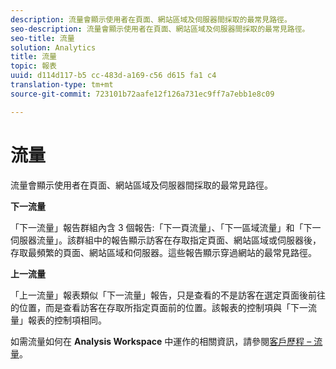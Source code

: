 ```yaml
---
description: 流量會顯示使用者在頁面、網站區域及伺服器間採取的最常見路徑。
seo-description: 流量會顯示使用者在頁面、網站區域及伺服器間採取的最常見路徑。
seo-title: 流量
solution: Analytics
title: 流量
topic: 報表
uuid: d114d117-b5 cc-483d-a169-c56 d615 fa1 c4
translation-type: tm+mt
source-git-commit: 723101b72aafe12f126a731ec9ff7a7ebb1e8c09

---
```



# 流量

流量會顯示使用者在頁面、網站區域及伺服器間採取的最常見路徑。

**下一流量**

「下一流量」報告群組內含 3 個報告:「下一頁流量」、「下一區域流量」和「下一伺服器流量」。該群組中的報告顯示訪客在存取指定頁面、網站區域或伺服器後，存取最頻繁的頁面、網站區域和伺服器。這些報告顯示穿過網站的最常見路徑。

**上一流量**

「上一流量」報表類似「下一流量」報告，只是查看的不是訪客在選定頁面後前往的位置，而是查看訪客在存取所指定頁面前的位置。該報表的控制項與「下一流量」報表的控制項相同。

如需流量如何在 **Analysis Workspace** 中運作的相關資訊，請參閱[客戶歷程 – 流量](/help/analyze/analysis-workspace/visualizations/c-flow/flow.md)。
